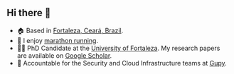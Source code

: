 ## Hi there 👋

- 🏠 Based in [Fortaleza, Ceará, Brazil](https://maps.app.goo.gl/Ln2ZtGSqCxy5Qqs56).
- 🏃 I enjoy [marathon running](https://www.strava.com/athletes/5398451).
- 👨‍🎓 PhD Candidate at the [University of Fortaleza](https://unifor.br). My research papers are available on [Google Scholar](https://scholar.google.com/citations?user=VRKgEU4AAAAJ&hl=en).
- 🔭 Accountable for the Security and Cloud Infrastructure teams at [Gupy](https://gupy.io).

